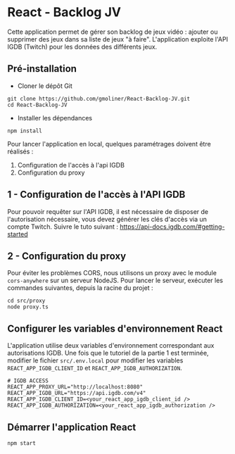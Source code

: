 # React - Backlog JV
Cette application permet de gérer son backlog de jeux vidéo : ajouter ou supprimer des jeux dans sa liste de jeux "à faire". L'application exploite l'API IGDB (Twitch) pour les données des différents jeux.

## Pré-installation
- Cloner le dépôt Git

```
git clone https://github.com/gmoliner/React-Backlog-JV.git
cd React-Backlog-JV
```

- Installer les dépendances

```
npm install
```

Pour lancer l'application en local, quelques paramétrages doivent être réalisés : 
1. Configuration de l'accès à l'api IGDB
2. Configuration du proxy

## 1 - Configuration de l'accès à l'API IGDB
Pour pouvoir requêter sur l'API IGDB, il est nécessaire de disposer de l'autorisation nécessaire, vous devez générer les clés d'accès via un compte Twitch.
Suivre le tuto suivant : https://api-docs.igdb.com/#getting-started

## 2 - Configuration du proxy
Pour éviter les problèmes CORS, nous utilisons un proxy avec le module `cors-anywhere` sur un serveur NodeJS. Pour lancer le serveur, exécuter les commandes suivantes, depuis la racine du projet : 
```
cd src/proxy
node proxy.ts
```

## Configurer les variables d'environnement React
L'application utilise deux variables d'environnement correspondant aux autorisations IGDB.
Une fois que le tutoriel de la partie 1 est terminée, modifier le fichier `src/.env.local` pour modifier les variables `REACT_APP_IGDB_CLIENT_ID`
et `REACT_APP_IGDB_AUTHORIZATION`.

```
# IGDB ACCESS
REACT_APP_PROXY_URL="http://localhost:8080"
REACT_APP_IGDB_URL="https://api.igdb.com/v4"
REACT_APP_IGDB_CLIENT_ID=<your_react_app_igdb_client_id />
REACT_APP_IGDB_AUTHORIZATION=<your_react_app_igdb_authorization />
```

## Démarrer l'application React
`npm start`



